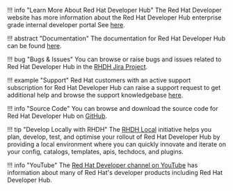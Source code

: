 
!!! info "Learn More About Red Hat Developer Hub"
    The Red Hat Developer website has more information about the Red Hat Developer Hub enterprise grade internal developer portal See [here](https://red.ht/rhdh).

!!! abstract "Documentation"
    The documentation for Red Hat Developer Hub can be found [here](https://docs.redhat.com/fr/documentation/red_hat_developer_hub/).

!!! bug "Bugs & Issues"
    You can browse or raise bugs and issues related to Red Hat Developer Hub in the [RHDH Jira Project](https://issues.redhat.com/browse/RHIDP).

!!! example "Support"
    Red Hat customers with an active support subscription for Red Hat Developer Hub can raise a support request to get additional help and browse the support knowledgebase [here](https://www.redhat.com/en/services/support).

!!! info "Source Code"
    You can browse and download the source code for Red Hat Developer Hub on [GitHub](https://github.com/redhat-developer/rhdh).

!!! tip "Develop Locally with RHDH"
    The [RHDH Local](https://github.com/redhat-developer/rhdh-local) initiative helps you plan, develop, test, and optimise your rollout of Red Hat Developer Hub by providing a local environment where you can quickly innovate and iterate on your config, catalogs, templates, apis, techdocs, and plugins. 

!!! info "YouTube"
    The [Red Hat Developer channel on YouTube](https://www.youtube.com/channel/UC7noUdfWp-ukXUlAsJnSm-Q) has information about many of Red Hat's developer products including Red Hat Developer Hub.

